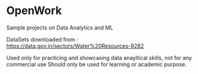 # OpenWork
Sample projects on Data Analytics and ML

DataSets downloaded from
: https://data.gov.in/sectors/Water%20Resources-9282

Used only for practicing and showcasing data anayltical skills, not for any commercial use
Should only be used for learning or academic purpose.